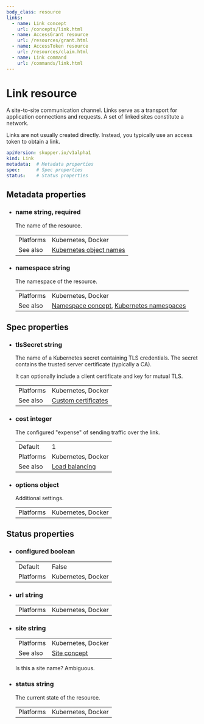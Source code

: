 ```yaml
---
body_class: resource
links:
  - name: Link concept
    url: /concepts/link.html
  - name: AccessGrant resource
    url: /resources/grant.html
  - name: AccessToken resource
    url: /resources/claim.html
  - name: Link command
    url: /commands/link.html
---
```


# Link resource

<section>

A site-to-site communication channel. Links serve as a
transport for application connections and requests.  A set
of linked sites constitute a network.

Links are not usually created directly.  Instead, you
typically use an access token to obtain a link.

~~~ yaml
apiVersion: skupper.io/v1alpha1
kind: Link
metadata:  # Metadata properties
spec:      # Spec properties
status:    # Status properties
~~~

</section>

<section>

## Metadata properties

- <h3 id="name">name <span class="property-info">string, required</span></h3>

  The name of the resource.

  | | |
  |-|-|
  | Platforms | Kubernetes, Docker |
  | See also | [Kubernetes object names](https://kubernetes.io/docs/concepts/overview/working-with-objects/names/) |
  

- <h3 id="namespace">namespace <span class="property-info">string</span></h3>

  The namespace of the resource.

  | | |
  |-|-|
  | Platforms | Kubernetes, Docker |
  | See also | [Namespace concept]({{site_prefix}}/concepts/namespace.html), [Kubernetes namespaces](https://kubernetes.io/docs/concepts/overview/working-with-objects/namespaces/) |
  

</section>

<section>

## Spec properties

- <h3 id="tlssecret">tlsSecret <span class="property-info">string</span></h3>

  The name of a Kubernetes secret containing TLS
  credentials. The secret contains the trusted server
  certificate (typically a CA).
  
  It can optionally include a client certificate and key for
  mutual TLS.

  | | |
  |-|-|
  | Platforms | Kubernetes, Docker |
  | See also | [Custom certificates]() |
  

- <h3 id="cost">cost <span class="property-info">integer</span></h3>

  The configured "expense" of sending traffic over the
  link.

  | | |
  |-|-|
  | Default | 1 |
  | Platforms | Kubernetes, Docker |
  | See also | [Load balancing]() |
  

- <h3 id="options">options <span class="property-info">object</span></h3>

  Additional settings.

  | | |
  |-|-|
  | Platforms | Kubernetes, Docker |
  

</section>

<section>

## Status properties

- <h3 id="configured">configured <span class="property-info">boolean</span></h3>

  | | |
  |-|-|
  | Default | False |
  | Platforms | Kubernetes, Docker |
  

- <h3 id="url">url <span class="property-info">string</span></h3>

  | | |
  |-|-|
  | Platforms | Kubernetes, Docker |
  

- <h3 id="site">site <span class="property-info">string</span></h3>

  | | |
  |-|-|
  | Platforms | Kubernetes, Docker |
  | See also | [Site concept]({{site_prefix}}/concepts/site.html) |
  

  <section class="notes">

  Is this a site name?  Ambiguous.

  </section>

- <h3 id="status">status <span class="property-info">string</span></h3>

  The current state of the resource.

  | | |
  |-|-|
  | Platforms | Kubernetes, Docker |
  

</section>

